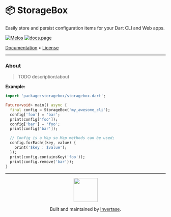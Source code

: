 <p align="center">
  <h1>📦 StorageBox</h1>
  <span>Easily store and persist configuration items for your Dart CLI and Web apps.</span>
</p>

<a href="https://github.com/invertase/melos"><img src="https://img.shields.io/badge/maintained%20with-melos-f700ff.svg?style=flat-square" alt="Melos" /></a>
<a href="https://docs.page"><img src="https://img.shields.io/badge/powered%20by-docs.page-34C4AC.svg?style=flat-square" alt="docs.page" /></a>

<a href="https://dart-cli-utilities.invertase.dev">Documentation</a> &bull; 
<a href="https://github.com/invertase/dart-cli-utilities/blob/main/LICENSE">License</a>

---

### About

> TODO description/about

**Example:**

```dart
import 'package:storagebox/storagebox.dart';

Future<void> main() async {
  final config = StorageBox('my_awesome_cli');
  config['foo'] = 'bar';
  print(config['foo']);
  config['bar'] = 'foo';
  print(config['bar']);

  // Config is a Map so Map methods can be used;
  config.forEach((key, value) {
    print('$key : $value');
  });
  print(config.containsKey('foo'));
  print(config.remove('bar'));
}
```

---

<p align="center">
  <a href="https://invertase.io/?utm_source=readme&utm_medium=footer&utm_campaign=dart-cli-utilities">
    <img width="75px" src="https://static.invertase.io/assets/invertase/invertase-rounded-avatar.png">
  </a>
  <p align="center">
    Built and maintained by <a href="https://invertase.io/?utm_source=readme&utm_medium=footer&utm_campaign=dart-cli-utilities">Invertase</a>.
  </p>
</p>
